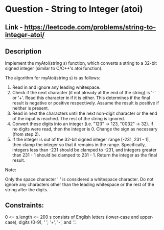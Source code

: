 # Question - String to Integer (atoi)

## Link - https://leetcode.com/problems/string-to-integer-atoi/

## Description

Implement the myAtoi(string s) function, which converts a string to a 32-bit signed integer (similar to C/C++'s atoi function).

The algorithm for myAtoi(string s) is as follows:

1. Read in and ignore any leading whitespace.
2. Check if the next character (if not already at the end of the string) is '-' or '+'. Read this character in if it is either. This determines if the final result is negative or positive respectively. Assume the result is positive if neither is present.
3. Read in next the characters until the next non-digit character or the end of the input is reached. The rest of the string is ignored.
4. Convert these digits into an integer (i.e. "123" -> 123, "0032" -> 32). If no digits were read, then the integer is 0. Change the sign as necessary (from step 2).
5. If the integer is out of the 32-bit signed integer range [-231, 231 - 1], then clamp the integer so that it remains in the range. Specifically, integers less than -231 should be clamped to -231, and integers greater than 231 - 1 should be clamped to 231 - 1.
   Return the integer as the final result.
   
Note:

Only the space character ' ' is considered a whitespace character.
Do not ignore any characters other than the leading whitespace or the rest of the string after the digits.

## Constraints:

0 <= s.length <= 200
s consists of English letters (lower-case and upper-case), digits (0-9), ' ', '+', '-', and '.'.
